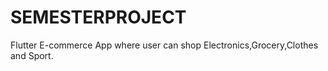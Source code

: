 # SEMESTERPROJECT
Flutter E-commerce App where user can shop Electronics,Grocery,Clothes and Sport.
